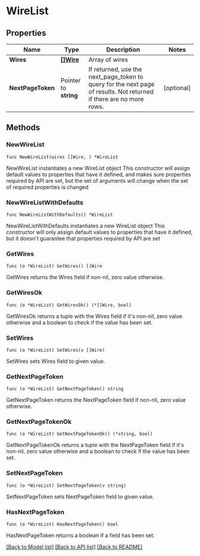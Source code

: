 # WireList

## Properties

Name | Type | Description | Notes
------------ | ------------- | ------------- | -------------
**Wires** | [**[]Wire**](Wire.md) | Array of wires | 
**NextPageToken** | Pointer to **string** | If returned, use the next_page_token to query for the next page of results. Not returned if there are no more rows. | [optional] 

## Methods

### NewWireList

`func NewWireList(wires []Wire, ) *WireList`

NewWireList instantiates a new WireList object
This constructor will assign default values to properties that have it defined,
and makes sure properties required by API are set, but the set of arguments
will change when the set of required properties is changed

### NewWireListWithDefaults

`func NewWireListWithDefaults() *WireList`

NewWireListWithDefaults instantiates a new WireList object
This constructor will only assign default values to properties that have it defined,
but it doesn't guarantee that properties required by API are set

### GetWires

`func (o *WireList) GetWires() []Wire`

GetWires returns the Wires field if non-nil, zero value otherwise.

### GetWiresOk

`func (o *WireList) GetWiresOk() (*[]Wire, bool)`

GetWiresOk returns a tuple with the Wires field if it's non-nil, zero value otherwise
and a boolean to check if the value has been set.

### SetWires

`func (o *WireList) SetWires(v []Wire)`

SetWires sets Wires field to given value.


### GetNextPageToken

`func (o *WireList) GetNextPageToken() string`

GetNextPageToken returns the NextPageToken field if non-nil, zero value otherwise.

### GetNextPageTokenOk

`func (o *WireList) GetNextPageTokenOk() (*string, bool)`

GetNextPageTokenOk returns a tuple with the NextPageToken field if it's non-nil, zero value otherwise
and a boolean to check if the value has been set.

### SetNextPageToken

`func (o *WireList) SetNextPageToken(v string)`

SetNextPageToken sets NextPageToken field to given value.

### HasNextPageToken

`func (o *WireList) HasNextPageToken() bool`

HasNextPageToken returns a boolean if a field has been set.


[[Back to Model list]](../../README.md#documentation-for-models) [[Back to API list]](../../README.md#documentation-for-api-endpoints) [[Back to README]](../../README.md)


